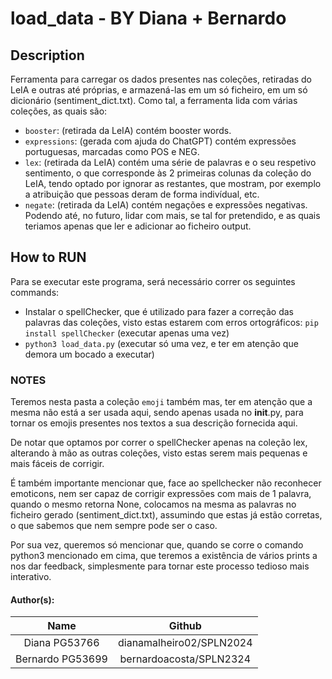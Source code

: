           
# load_data - BY Diana + Bernardo

## Description

Ferramenta para carregar os dados presentes nas coleções, retiradas do LeIA e outras até próprias, e armazená-las em um só ficheiro, em um só dicionário (sentiment_dict.txt).
Como tal, a ferramenta lida com várias coleções, as quais são:
- `booster`: (retirada da LeIA) contém booster words.
- `expressions`: (gerada com ajuda do ChatGPT) contém expressões portuguesas, marcadas como POS e NEG.
- `lex`: (retirada da LeIA) contém uma série de palavras e o seu respetivo sentimento, o que corresponde às 2 primeiras colunas da coleção do LeIA, tendo optado por ignorar as restantes, que mostram, por exemplo a atribuição que pessoas deram de forma indivídual, etc.
- `negate`: (retirada da LeIA) contém negações e expressões negativas.
Podendo até, no futuro, lidar com mais, se tal for pretendido, e as quais teriamos apenas que ler e adicionar ao ficheiro output.

## How to RUN

Para se executar este programa, será necessário correr os seguintes commands:
- Instalar o spellChecker, que é utilizado para fazer a correção das palavras das coleções, visto estas estarem com erros ortográficos: `pip install spellChecker` (executar apenas uma vez)
-  `python3 load_data.py` (executar só uma vez, e ter em atenção que demora um bocado a executar)

### NOTES

Teremos nesta pasta a coleção `emoji` também mas, ter em atenção que a mesma não está a ser usada aqui, sendo apenas usada no __init__.py, para tornar os emojis presentes nos textos a sua descrição fornecida aqui.

De notar que optamos por correr o spellChecker apenas na coleção lex, alterando à mão as outras coleções, visto estas serem mais pequenas e mais fáceis de corrigir.

É também importante mencionar que, face ao spellchecker não reconhecer emoticons, nem ser capaz de corrigir expressões com mais de 1 palavra, quando o mesmo retorna None, colocamos na mesma as palavras no ficheiro gerado (sentiment_dict.txt), assumindo que estas já estão corretas, o que sabemos que nem sempre pode ser o caso.

Por sua vez, queremos só mencionar que, quando se corre o comando python3 mencionado em cima, que teremos a existência de vários prints a nos dar feedback, simplesmente para tornar este processo tedioso mais interativo.

#### Author(s):

Name               | Github 
:-----------------:|:------------------------------:
Diana PG53766      | dianamalheiro02/SPLN2024                  
Bernardo PG53699   | bernardoacosta/SPLN2324                     
                          
